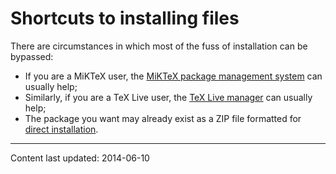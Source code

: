 # Shortcuts to installing files




There are circumstances in which most of the fuss of installation can
be bypassed:
  

-  If you are a MiKTeX user, the 
    [MiKTeX package management system](FAQ-inst-miktex*.md)
    can usually help;
-  Similarly, if you are a TeX&nbsp;Live user, the 
    [TeX&nbsp;Live manager](FAQ-inst-texlive.md)
    can usually help;
-  The package you want may already exist as a ZIP file
    formatted for [direct installation](FAQ-inst-tds-zip.md).





----
Content last updated: 2014-06-10
